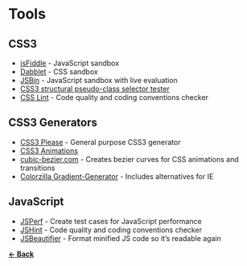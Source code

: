Tools
=====

CSS3
----

- [jsFiddle](http://jsfiddle.net/) - JavaScript sandbox
- [Dabblet](http://dabblet.com/) - CSS sandbox
- [JSBin](http://jsbin.com/#javascript,html) - JavaScript sandbox with live evaluation
- [CSS3 structural pseudo-class selector tester](http://lea.verou.me/demos/nth.html)
- [CSS Lint](http://csslint.net/) - Code quality and coding conventions checker


CSS3 Generators
---------------

- [CSS3 Please](http://css3please.com/) - General purpose CSS3 generator
- [CSS3 Animations](http://westciv.com/tools/animations/)
- [cubic-bezier.com](http://cubic-bezier.com/) - Creates bezier curves for CSS animations and transitions
- [Colorzilla Gradient-Generator](http://www.colorzilla.com/gradient-editor/) - Includes alternatives for IE



JavaScript
----------

- [JSPerf](http://jsperf.com/) - Create test cases for JavaScript performance
- [JSHint](http://www.jshint.com/) - Code quality and coding conventions checker
- [JSBeautifier](http://jsbeautifier.org/) - Format minified JS code so it’s readable again

**[← Back](https://github.com/SirPepe/HTML5Resources/blob/master/README.md)**